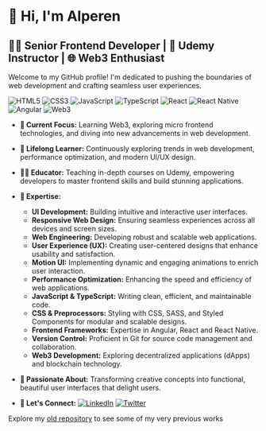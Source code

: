 # 👋 Hi, I'm Alperen

## 👨‍💻 Senior Frontend Developer | 🌱 Udemy Instructor | 🌐 Web3 Enthusiast

Welcome to my GitHub profile! I'm dedicated to pushing the boundaries of web development and crafting seamless user experiences.


![HTML5](https://img.shields.io/badge/HTML5-E34F26?style=for-the-badge&logo=html5&logoColor=white)
![CSS3](https://img.shields.io/badge/CSS3-1572B6?style=for-the-badge&logo=css3&logoColor=white)
![JavaScript](https://img.shields.io/badge/JavaScript-F7DF1E?style=for-the-badge&logo=javascript&logoColor=black)
![TypeScript](https://img.shields.io/badge/TypeScript-007ACC?style=for-the-badge&logo=typescript&logoColor=white)
![React](https://img.shields.io/badge/React-20232A?style=for-the-badge&logo=react&logoColor=61DAFB)
![React Native](https://img.shields.io/badge/React%20Native-20232A?style=for-the-badge&logo=react&logoColor=61DAFB)
![Angular](https://img.shields.io/badge/Angular-DD0031?style=for-the-badge&logo=angular&logoColor=white)
![Web3](https://img.shields.io/badge/Web3-F16822?style=for-the-badge&logo=web3.js&logoColor=white)


- **🔭 Current Focus:** Learning Web3, exploring micro frontend technologies, and diving into new advancements in web development.
- **🌱 Lifelong Learner:** Continuously exploring trends in web development, performance optimization, and modern UI/UX design.
- **👨‍🏫 Educator:** Teaching in-depth courses on Udemy, empowering developers to master frontend skills and build stunning applications.
- **💼 Expertise:**
  - **UI Development:** Building intuitive and interactive user interfaces.
  - **Responsive Web Design:** Ensuring seamless experiences across all devices and screen sizes.
  - **Web Engineering:** Developing robust and scalable web applications.
  - **User Experience (UX):** Creating user-centered designs that enhance usability and satisfaction.
  - **Motion UI:** Implementing dynamic and engaging animations to enrich user interaction.
  - **Performance Optimization:** Enhancing the speed and efficiency of web applications.
  - **JavaScript & TypeScript:** Writing clean, efficient, and maintainable code.
  - **CSS & Preprocessors:** Styling with CSS, SASS, and Styled Components for modular and scalable designs.
  - **Frontend Frameworks:** Expertise in Angular, React and React Native.
  - **Version Control:** Proficient in Git for source code management and collaboration.
  - **Web3 Development:** Exploring decentralized applications (dApps) and blockchain technology.


- **💖 Passionate About:** Transforming creative concepts into functional, beautiful user interfaces that delight users.
- **🔗 Let's Connect:** [![LinkedIn](https://img.shields.io/badge/LinkedIn-0077B5?style=for-the-badge&logo=linkedin&logoColor=white)](https://www.linkedin.com/in/iamalperen) [![Twitter](https://img.shields.io/badge/Twitter-1DA1F2?style=for-the-badge&logo=twitter&logoColor=white)](https://x.com/alp3r3n)

Explore my [old repository](https://github.com/alperentalaslioglu) to see some of my very previous works





